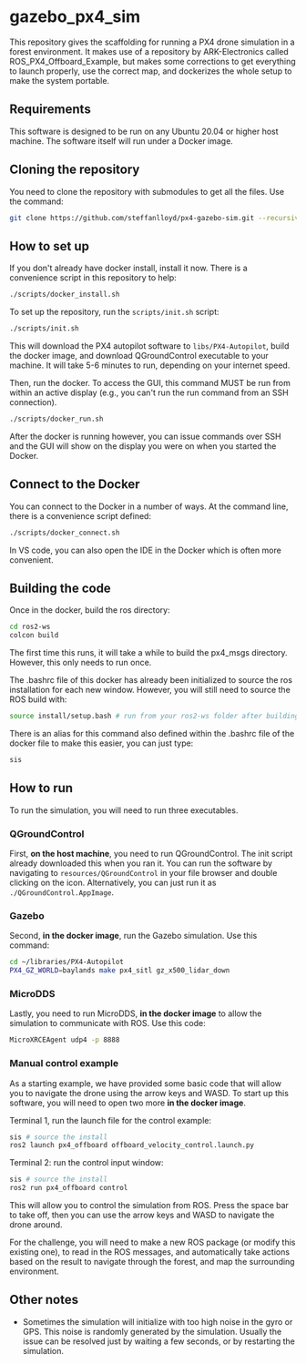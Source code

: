 # gazebo_px4_sim

This repository gives the scaffolding for running a PX4 drone simulation in a forest environment. It makes use of a repository by ARK-Electronics called ROS_PX4_Offboard_Example, but makes some corrections to get everything to launch properly, use the correct map, and dockerizes the whole setup to make the system portable.

## Requirements

This software is designed to be run on any Ubuntu 20.04 or higher host machine. The software itself will run under a Docker image.

## Cloning the repository

You need to clone the repository with submodules to get all the files. Use the command:
```bash
git clone https://github.com/steffanlloyd/px4-gazebo-sim.git --recursive
```

## How to set up

If you don't already have docker install, install it now. There is a convenience script in this repository to help:
```bash
./scripts/docker_install.sh
```

To set up the repository, run the `scripts/init.sh` script:
```bash
./scripts/init.sh
```
This will download the PX4 autopilot software to `libs/PX4-Autopilot`, build the docker image, and download QGroundControl executable to your machine. It will take 5-6 minutes to run, depending on your internet speed.

Then, run the docker. To access the GUI, this command MUST be run from within an active display (e.g., you can't run the run command from an SSH connection).
```bash
./scripts/docker_run.sh
```
After the docker is running however, you can issue commands over SSH and the GUI will show on the display you were on when you started the Docker.

## Connect to the Docker
You can connect to the Docker in a number of ways. At the command line, there is a convenience script defined:
```bash
./scripts/docker_connect.sh
```
In VS code, you can also open the IDE in the Docker which is often more convenient.

## Building the code

Once in the docker, build the ros directory:
```bash
cd ros2-ws
colcon build
```
The first time this runs, it will take a while to build the px4_msgs directory. However, this only needs to run once.

The .bashrc file of this docker has already been initialized to source the ros installation for each new window. However, you will still need to source the ROS build with:
```bash
source install/setup.bash # run from your ros2-ws folder after building.
```
There is an alias for this command also defined within the .bashrc file of the docker file to make this easier, you can just type:
```bash
sis
```

## How to run

To run the simulation, you will need to run three executables.

### QGroundControl
First, **on the host machine**, you need to run QGroundControl. The init script already downloaded this when you ran it. You can run the software by navigating to `resources/QGroundControl` in your file browser and double clicking on the icon. Alternatively, you can just run it as `./QGroundControl.AppImage`.

### Gazebo
Second, **in the docker image**, run the Gazebo simulation. Use this command:
```bash
cd ~/libraries/PX4-Autopilot
PX4_GZ_WORLD=baylands make px4_sitl gz_x500_lidar_down
```

### MicroDDS
Lastly, you need to run MicroDDS, **in the docker image** to allow the simulation to communicate with ROS. Use this code:
```bash
MicroXRCEAgent udp4 -p 8888
```

### Manual control example
As a starting example, we have provided some basic code that will allow you to navigate the drone using the arrow keys and WASD. To start up this software, you will need to open two more **in the docker image**.

Terminal 1, run the launch file for the control example:
```bash
sis # source the install
ros2 launch px4_offboard offboard_velocity_control.launch.py 
```

Terminal 2: run the control input window:
```bash
sis # source the install
ros2 run px4_offboard control
```

This will allow you to control the simulation from ROS. Press the space bar to take off, then you can use the arrow keys and WASD to navigate the drone around.

For the challenge, you will need to make a new ROS package (or modify this existing one), to read in the ROS messages, and automatically take actions based on the result to navigate through the forest, and map the surrounding environment.

## Other notes

 - Sometimes the simulation will initialize with too high noise in the gyro or GPS. This noise is randomly generated by the simulation. Usually the issue can be resolved just by waiting a few seconds, or by restarting the simulation.